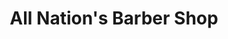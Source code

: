 ---
title: "All Nation's Barber Shop"
url: /saint-paul/all-nations-barber-shop/
shop: hairdresser
---